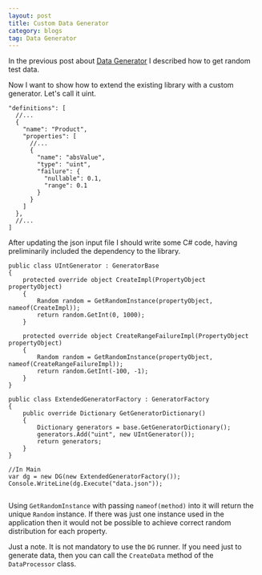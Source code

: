 ```yaml
---
layout: post
title: Custom Data Generator 
category: blogs
tag: Data Generator 
---
```


In the previous post about <a href="/2020/08/26/Data-generator">Data Generator</a> I described how to get random test data.

Now I want to show how to extend the existing library with a custom generator. Let's call it uint.

<pre><code class="language-cs">"definitions": [
  //...
  {
    "name": "Product",
    "properties": [
      //...
      {
        "name": "absValue",
        "type": "uint",
        "failure": {
          "nullable": 0.1,
          "range": 0.1 
        }
      }
    ]
  },
  //...
]
</code></pre>

After updating the json input file I should write some C# code, having preliminarily included the dependency to the library.

<pre><code class="language-cs">public class UIntGenerator : GeneratorBase
{
    protected override object CreateImpl(PropertyObject propertyObject)
    {
        Random random = GetRandomInstance(propertyObject, nameof(CreateImpl));
        return random.GetInt(0, 1000);    
    }

    protected override object CreateRangeFailureImpl(PropertyObject propertyObject)
    {
        Random random = GetRandomInstance(propertyObject, nameof(CreateRangeFailureImpl));
        return random.GetInt(-100, -1);
    }
}

public class ExtendedGeneratorFactory : GeneratorFactory
{
    public override Dictionary<string, GeneratorBase> GetGeneratorDictionary()
    {
        Dictionary<string, GeneratorBase> generators = base.GetGeneratorDictionary();
        generators.Add("uint", new UIntGenerator());
        return generators;
    }
}

//In Main
var dg = new DG(new ExtendedGeneratorFactory());
Console.WriteLine(dg.Execute("data.json"));

</code></pre>

Using <code>GetRandomInstance</code> with passing <code>nameof(method)</code> into it will return the unique <code>Random</code> instance. If there was just one instance used in the application then it would not be possible to achieve correct random distribution for each property.

Just a note. It is not mandatory to use the <code>DG</code> runner. If you need just to generate data, then you can call the <code>CreateData</code> method of the <code>DataProcessor</code> class.